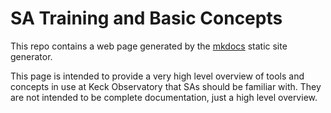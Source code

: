# SA Training and Basic Concepts

This repo contains a web page generated by the [mkdocs](https://www.mkdocs.org) static site generator.

This page is intended to provide a very high level overview of tools and concepts in use at Keck Observatory that SAs should be familiar with.  They are not intended to be complete documentation, just a high level overview.
